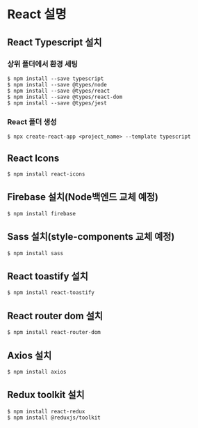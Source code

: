 # React 설명

## React Typescript 설치

### 상위 폴더에서 환경 세팅

```
$ npm install --save typescript
$ npm install --save @types/node
$ npm install --save @types/react
$ npm install --save @types/react-dom
$ npm install --save @types/jest
```

### React 폴더 생성

```
$ npx create-react-app <project_name> --template typescript
```

## React Icons

```
$ npm install react-icons
```

## Firebase 설치(Node백엔드 교체 예정)

```
$ npm install firebase
```

## Sass 설치(style-components 교체 예정)

```
$ npm install sass
```

## React toastify 설치

```
$ npm install react-toastify
```

## React router dom 설치

```
$ npm install react-router-dom
```

## Axios 설치

```
$ npm install axios
```

## Redux toolkit 설치
```
$ npm install react-redux
$ npm install @reduxjs/toolkit
```